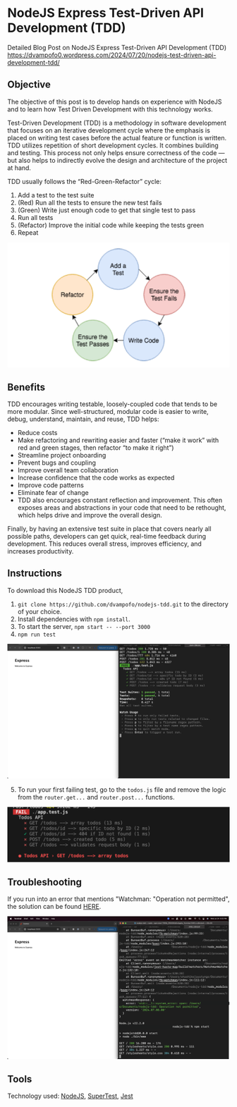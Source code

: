 # NodeJS Express Test-Driven API Development (TDD)

Detailed Blog Post on NodeJS Express Test-Driven API Development (TDD)
https://dvampofo0.wordpress.com/2024/07/20/nodejs-test-driven-api-development-tdd/

## Objective
The objective of this post is to develop hands on experience with NodeJS and to learn how Test Driven Development with this technology works.

Test-Driven Development (TDD) is a methodology in software development that focuses on an iterative development cycle where the emphasis is placed on writing test cases before the actual feature or function is written. TDD utilizes repetition of short development cycles. It combines building and testing. This process not only helps ensure correctness of the code — but also helps to indirectly evolve the design and architecture of the project at hand.

TDD usually follows the “Red-Green-Refactor” cycle:

1. Add a test to the test suite
2. (Red) Run all the tests to ensure the new test fails
3. (Green) Write just enough code to get that single test to pass
4. Run all tests
5. (Refactor) Improve the initial code while keeping the tests green
6. Repeat

![Image of TDD](https://github.com/dvampofo/nodejs-tdd/blob/main/img/New%20Project.png?raw=true)

## Benefits
TDD encourages writing testable, loosely-coupled code that tends to be more modular. Since well-structured, modular code is easier to write, debug, understand, maintain, and reuse, TDD helps:

- Reduce costs
- Make refactoring and rewriting easier and faster (“make it work” with red and green stages, then refactor “to make it right”)
- Streamline project onboarding
- Prevent bugs and coupling
- Improve overall team collaboration
- Increase confidence that the code works as expected
- Improve code patterns
- Eliminate fear of change
- TDD also encourages constant reflection and improvement. This often exposes areas and abstractions in your code that need to be rethought, which helps drive and improve the overall design.

Finally, by having an extensive test suite in place that covers nearly all possible paths, developers can get quick, real-time feedback during development. This reduces overall stress, improves efficiency, and increases productivity.

## Instructions
To download this NodeJS TDD product, 
1. `git clone https://github.com/dvampofo/nodejs-tdd.git` to the directory of your choice.
2. Install dependencies with `npm install`.
3. To start the server, `npm start -- --port 3000`
4. `npm run test`

![Npm run test](https://github.com/dvampofo/nodejs-tdd/blob/main/img/nodeJs_run_test.jpg?raw=true)

5. To run your first failing test, go to the `todos.js` file and remove the logic from the `router.get...` and `router.post...` functions.

![Failing Test](https://github.com/dvampofo/nodejs-tdd/blob/main/img/failing_test.png?raw=true)

## Troubleshooting

If you run into an error that mentions "Watchman: "Operation not permitted", the solution can be found [HERE](https://stackoverflow.com/questions/72451781/cant-use-watchman-operation-not-permitted).

![Watchman Operation not permitted](https://github.com/dvampofo/nodejs-tdd/blob/main/img/nodeJs_watchman.png?raw=true)


## Tools
Technology used: [NodeJS](https://github.com/nodejs), [SuperTest](https://github.com/ladjs/supertest), [Jest](https://github.com/jestjs/jest)